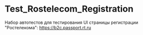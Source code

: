 # Test_Rostelecom_Registration
Набор автотестов для тестирования UI страницы регистрации "Ростелекома": https://b2c.passport.rt.ru
